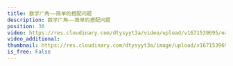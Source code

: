 ```yaml
---
title: 数学广角——简单的搭配问题
description: 数学广角——简单的搭配问题
position: 30
video: https://res.cloudinary.com/dtysyyt3a/video/upload/v1671539695/easymath/3年级下/08单元搭配（二）/db6epbehrhlxmyclv3xl.mp4
video_additional: 
thumbnail: https://res.cloudinary.com/dtysyyt3a/image/upload/v1671539698/easymath/3年级下/08单元搭配（二）/fvovipkwpwttwb2aw0ga.png
is_free: False
---
```

